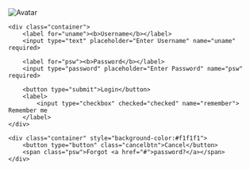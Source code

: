 <form action="process_login.php" method="post">  
    <div class="imgcontainer">  
        <img src="avatar.png" alt="Avatar" class="avatar">  
    </div>  
  
    <div class="container">  
        <label for="uname"><b>Username</b></label>  
        <input type="text" placeholder="Enter Username" name="uname" required>  
  
        <label for="psw"><b>Password</b></label>  
        <input type="password" placeholder="Enter Password" name="psw" required>  
  
        <button type="submit">Login</button>  
        <label>  
            <input type="checkbox" checked="checked" name="remember"> Remember me  
        </label>  
    </div>  
  
    <div class="container" style="background-color:#f1f1f1">  
        <button type="button" class="cancelbtn">Cancel</button>  
        <span class="psw">Forgot <a href="#">password?</a></span>  
    </div>  
</form>  
